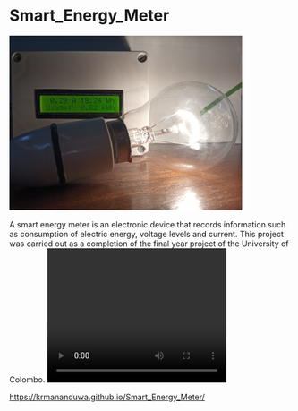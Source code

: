 # Smart_Energy_Meter
<img src="Images/Finished Product/Energy Meter Front When Device ON.jpg" alt="SmartEnergyMeterImage" style="width:416px;height:312px;">

A smart energy meter is an electronic device that records information such as consumption of electric energy, voltage levels and current. This project was carried out as a completion of the final year project of the University of Colombo.
<video width="320" height="240" controls>
  <source src="Viedos/web page & DB video/Web Page & DB.mkv" type="video/mkv">
</video>

https://krmananduwa.github.io/Smart_Energy_Meter/
